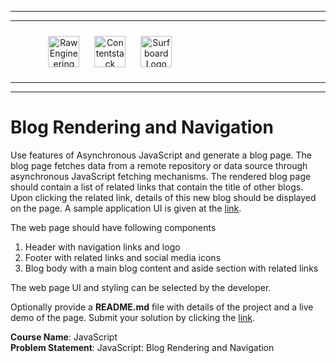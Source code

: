 <hr/>
<hr/>
<div style="width:80%; margin:auto">
<img src="https://cdn.fs.teachablecdn.com/x9yTAU9KTOSTBuyNAwHh" alt="Raw Engineering Logo" height="50px" width="auto" display="inline" style="text-align:center; padding:10px">
<img src="https://cdn.fs.teachablecdn.com/r5Y7qjbqT06GjMS4QA0W" alt="Contentstack Logo" height="50px" width="auto"display="inline" style="text-align:center; padding:10px">
<img src="https://cdn.fs.teachablecdn.com/Im7e2oBzRcK0CpFhP679" alt="Surfboard Logo" height="50px" width="auto" display="inline" style="text-align:center; padding:10px" >
</div>
<hr/>
<hr/>

# Blog Rendering and Navigation

Use features of Asynchronous JavaScript and generate a blog page. The blog page fetches data from a remote repository or data source through asynchronous JavaScript fetching mechanisms. The rendered blog page should contain a list of related links that contain the title of other blogs. Upon clicking the related link, details of this new blog should be displayed on the page.
A sample application UI is given at the [link](https://niravkpatel28.github.io/coreJs-blog-rendering/).

The web page should have following components

1. Header with navigation links and logo
2. Footer with related links and social media icons
3. Blog body with a main blog content and aside section with related links

The web page UI and styling can be selected by the developer.

Optionally provide a **README.md** file with details of the project and a live demo of the page.
Submit your solution by clicking the [link](https://forms.gle/ua5yPhStTwqqdfEH9).

**Course Name**: JavaScript <br/>
**Problem Statement**: JavaScript: Blog Rendering and Navigation
